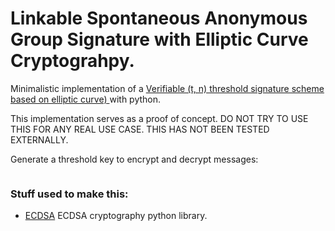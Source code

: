 # Linkable Spontaneous Anonymous Group Signature with Elliptic Curve Cryptograhpy.


Minimalistic implementation of a [Verifiable (t, n) threshold signature scheme based on elliptic curve)
](https://link.springer.com/article/10.1007/BF02828641) with python.

This implementation serves as a proof of concept. DO NOT TRY TO USE THIS FOR ANY REAL USE CASE. THIS HAS NOT BEEN TESTED EXTERNALLY.

Generate a threshold key to encrypt and decrypt messages:

```python


```


### Stuff used to make this:

 * [ECDSA](https://github.com/warner/python-ecdsa) ECDSA cryptography python library. 

